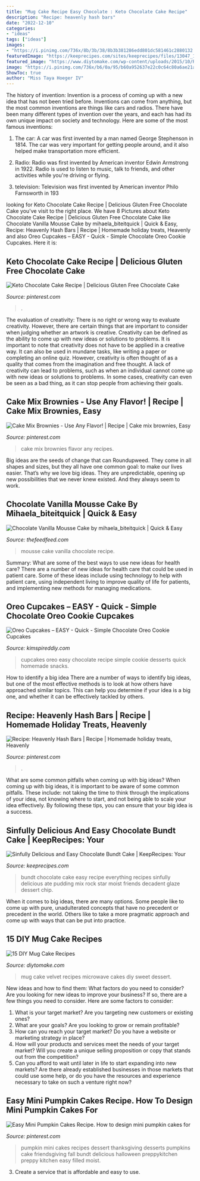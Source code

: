 ```yaml
---
title: "Mug Cake Recipe Easy Chocolate : Keto Chocolate Cake Recipe"
description: "Recipe: heavenly hash bars"
date: "2022-12-10"
categories:
- "ideas"
tags: ["ideas"]
images:
- "https://i.pinimg.com/736x/8b/3b/38/8b3b381286edd801dc581461c2880132.jpg"
featuredImage: "https://keeprecipes.com/sites/keeprecipes/files/13047_1423839731_0.jpg"
featured_image: "https://www.diytomake.com/wp-content/uploads/2015/10/Red-Velvet-Mug-Cake.jpg"
image: "https://i.pinimg.com/736x/b6/0a/95/b60a952637e22c0c64c80a6ae21a8152.jpg"
ShowToc: true
author: "Miss Taya Hoeger IV"
---
```



The history of invention:
Invention is a process of coming up with a new idea that has not been tried before. Inventions can come from anything, but the most common inventions are things like cars and radios. There have been many different types of invention over the years, and each has had its own unique impact on society and technology. Here are some of the most famous inventions:
1) The car: A car was first invented by a man named George Stephenson in 1814. The car was very important for getting people around, and it also helped make transportation more efficient.

2) Radio: Radio was first invented by American inventor Edwin Armstrong in 1922. Radio is used to listen to music, talk to friends, and other activities while you're driving or flying.

3) television: Television was first invented by American inventor Philo Farnsworth in 193
	

		
looking for Keto Chocolate Cake Recipe | Delicious Gluten Free Chocolate Cake you've visit to the right place. We have 8 Pictures about Keto Chocolate Cake Recipe | Delicious Gluten Free Chocolate Cake like Chocolate Vanilla Mousse Cake by mihaela_biteitquick | Quick &amp; Easy, Recipe: Heavenly Hash Bars | Recipe | Homemade holiday treats, Heavenly and also Oreo Cupcakes – EASY - Quick - Simple Chocolate Oreo Cookie Cupcakes. Here it is:
		
    
## Keto Chocolate Cake Recipe | Delicious Gluten Free Chocolate Cake

<img loading=lazy src="https://i.pinimg.com/736x/b6/0a/95/b60a952637e22c0c64c80a6ae21a8152.jpg" onerror="this.onerror=null;this.src='https://tse2.mm.bing.net/th?id=OIP.5gC1Tn19rokv7hlZpwG4RgHaLH&amp;pid=15.1';" alt="Keto Chocolate Cake Recipe | Delicious Gluten Free Chocolate Cake">

_Source: pinterest.com_

>. 

	

The evaluation of creativity: There is no right or wrong way to evaluate creativity. However, there are certain things that are important to consider when judging whether an artwork is creative.
Creativity can be defined as the ability to come up with new ideas or solutions to problems. It is important to note that creativity does not have to be applied in a creative way. It can also be used in mundane tasks, like writing a paper or completing an online quiz. However, creativity is often thought of as a quality that comes from the imagination and free thought. A lack of creativity can lead to problems, such as when an individual cannot come up with new ideas or solutions to problems. In some cases, creativity can even be seen as a bad thing, as it can stop people from achieving their goals.

    
## Cake Mix Brownies - Use Any Flavor! | Recipe | Cake Mix Brownies, Easy

<img loading=lazy src="https://i.pinimg.com/736x/c2/25/a6/c225a68fb1500839df446c5457a81ed3.jpg" onerror="this.onerror=null;this.src='https://tse4.mm.bing.net/th?id=OIP.m5SDHJfeDSS_IOaZphq4bAHaO0&amp;pid=15.1';" alt="Cake Mix Brownies - Use Any Flavor! | Recipe | Cake mix brownies, Easy">

_Source: pinterest.com_

>cake mix brownies flavor any recipes. 

	

Big ideas are the seeds of change that can Roundupweed. They come in all shapes and sizes, but they all have one common goal: to make our lives easier. That’s why we love big ideas. They are unpredictable, opening up new possibilities that we never knew existed. And they always seem to work.

    
## Chocolate Vanilla Mousse Cake By Mihaela_biteitquick | Quick &amp; Easy

<img loading=lazy src="https://data.thefeedfeed.com/static/2020/05/06/15808499955e39db4b37c94.jpg" onerror="this.onerror=null;this.src='https://tse3.mm.bing.net/th?id=OIP.NqBAFg6VLBfACfdF0CM4pQHaLG&amp;pid=15.1';" alt="Chocolate Vanilla Mousse Cake by mihaela_biteitquick | Quick &amp; Easy">

_Source: thefeedfeed.com_

>mousse cake vanilla chocolate recipe. 

	

Summary: What are some of the best ways to use new ideas for health care?
There are a number of new ideas for health care that could be used in patient care. Some of these ideas include using technology to help with patient care, using independent living to improve quality of life for patients, and implementing new methods for managing medications.

    
## Oreo Cupcakes – EASY - Quick - Simple Chocolate Oreo Cookie Cupcakes

<img loading=lazy src="https://kimspireddiy.com/wp-content/uploads/2020/04/oreo-cupcakes-1-1.jpg" onerror="this.onerror=null;this.src='https://tse1.mm.bing.net/th?id=OIP.E6yNk1r7lkxzGshCW4SZTQHaLH&amp;pid=15.1';" alt="Oreo Cupcakes – EASY - Quick - Simple Chocolate Oreo Cookie Cupcakes">

_Source: kimspireddiy.com_

>cupcakes oreo easy chocolate recipe simple cookie desserts quick homemade snacks. 

	

How to identify a big idea
There are a number of ways to identify big ideas, but one of the most effective methods is to look at how others have approached similar topics. This can help you determine if your idea is a big one, and whether it can be effectively tackled by others.

    
## Recipe: Heavenly Hash Bars | Recipe | Homemade Holiday Treats, Heavenly

<img loading=lazy src="https://i.pinimg.com/736x/8b/3b/38/8b3b381286edd801dc581461c2880132.jpg" onerror="this.onerror=null;this.src='https://tse3.mm.bing.net/th?id=OIP.eKhqj8M7eWLxRSOGA_OMMgHaKP&amp;pid=15.1';" alt="Recipe: Heavenly Hash Bars | Recipe | Homemade holiday treats, Heavenly">

_Source: pinterest.com_

>. 

	

What are some common pitfalls when coming up with big ideas?
When coming up with big ideas, it is important to be aware of some common pitfalls. These include: not taking the time to think through the implications of your idea, not knowing where to start, and not being able to scale your idea effectively. By following these tips, you can ensure that your big idea is a success.

    
## Sinfully Delicious And Easy Chocolate Bundt Cake | KeepRecipes: Your

<img loading=lazy src="https://keeprecipes.com/sites/keeprecipes/files/13047_1423839731_0.jpg" onerror="this.onerror=null;this.src='https://tse4.mm.bing.net/th?id=OIP.lS-nnJmr7G9cTfN9_5W9IAHaKW&amp;pid=15.1';" alt="Sinfully Delicious and Easy Chocolate Bundt Cake | KeepRecipes: Your">

_Source: keeprecipes.com_

>bundt chocolate cake easy recipe everything recipes sinfully delicious ate pudding mix rock star moist friends decadent glaze dessert chip. 

	

When it comes to big ideas, there are many options. Some people like to come up with pure, unadulterated concepts that have no precedent or precedent in the world. Others like to take a more pragmatic approach and come up with ways that can be put into practice. 

    
## 15 DIY Mug Cake Recipes

<img loading=lazy src="https://www.diytomake.com/wp-content/uploads/2015/10/Red-Velvet-Mug-Cake.jpg" onerror="this.onerror=null;this.src='https://tse1.mm.bing.net/th?id=OIP.JktXcuttT0FM6ieKGvgQPAHaHR&amp;pid=15.1';" alt="15 DIY Mug Cake Recipes">

_Source: diytomake.com_

>mug cake velvet recipes microwave cakes diy sweet dessert. 

	

New ideas and how to find them: What factors do you need to consider?
Are you looking for new ideas to improve your business? If so, there are a few things you need to consider. Here are some factors to consider:
1) What is your target market? Are you targeting new customers or existing ones? 
2) What are your goals? Are you looking to grow or remain profitable? 
3) How can you reach your target market? Do you have a website or marketing strategy in place? 
4) How will your products and services meet the needs of your target market? Will you create a unique selling proposition or copy that stands out from the competition? 
5) Can you afford to wait until later in life to start expanding into new markets? Are there already established businesses in those markets that could use some help, or do you have the resources and experience necessary to take on such a venture right now?

    
## Easy Mini Pumpkin Cakes Recipe. How To Design Mini Pumpkin Cakes For

<img loading=lazy src="https://i.pinimg.com/736x/23/64/1c/23641c73fc44ea215e3a1f293d2dea18.jpg" onerror="this.onerror=null;this.src='https://tse1.mm.bing.net/th?id=OIP.Zsrf4RM9SEg03eh9cmbVFAHaKf&amp;pid=15.1';" alt="Easy Mini Pumpkin Cakes Recipe. How to design mini pumpkin cakes for">

_Source: pinterest.com_

>pumpkin mini cakes recipes dessert thanksgiving desserts pumpkins cake friendsgiving fall bundt delicious halloween preppykitchen preppy kitchen easy filled moist. 

	

3. Create a service that is affordable and easy to use.

